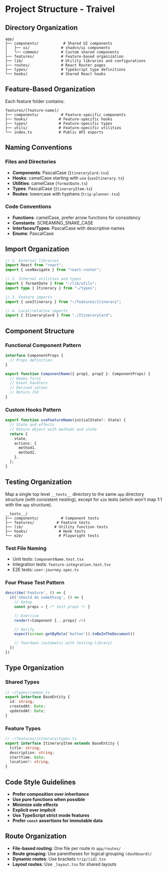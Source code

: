 # Project Structure - Traivel

## Directory Organization

```
app/
├── components/           # Shared UI components
│   ├── ui/              # shadcn/ui components
│   └── common/          # Custom shared components
├── features/            # Feature-based organization
├── lib/                 # Utility libraries and configurations
├── routes/              # React Router pages
├── types/               # TypeScript type definitions
└── hooks/               # Shared React hooks
```

## Feature-Based Organization

Each feature folder contains:

```
features/[feature-name]/
├── components/          # Feature-specific components
├── hooks/              # Feature-specific hooks
├── types/              # Feature-specific types
├── utils/              # Feature-specific utilities
└── index.ts            # Public API exports
```

## Naming Conventions

### Files and Directories

- **Components**: PascalCase (`ItineraryCard.tsx`)
- **Hooks**: camelCase starting with `use` (`useItinerary.ts`)
- **Utilities**: camelCase (`formatDate.ts`)
- **Types**: PascalCase (`ItineraryItem.ts`)
- **Routes**: lowercase with hyphens (`trip-planner.tsx`)

### Code Conventions

- **Functions**: camelCase, prefer arrow functions for consistency
- **Constants**: SCREAMING_SNAKE_CASE
- **Interfaces/Types**: PascalCase with descriptive names
- **Enums**: PascalCase

## Import Organization

```typescript
// 1. External libraries
import React from "react";
import { useNavigate } from "react-router";

// 2. Internal utilities and types
import { formatDate } from "~/lib/utils";
import type { Itinerary } from "~/types";

// 3. Feature imports
import { useItinerary } from "~/features/itinerary";

// 4. Local/relative imports
import { ItineraryCard } from "./ItineraryCard";
```

## Component Structure

### Functional Component Pattern

```typescript
interface ComponentProps {
  // Props definition
}

export function ComponentName({ prop1, prop2 }: ComponentProps) {
  // Hooks first
  // Event handlers
  // Derived values
  // Return JSX
}
```

### Custom Hooks Pattern

```typescript
export function useFeatureName(initialState?: State) {
  // State and effects
  // Return object with methods and state
  return {
    state,
    actions: {
      method1,
      method2,
    },
  };
}
```

## Testing Organization

Map a single top level `__tests__` directory to the same `app` directory structure (with consistent nesting), except for `e2e` tests (which won't map 1:1 with the `app` structure).

```
__tests__/
├── components/          # Component tests
├── features/          # Feature tests
├── lib/              # Utility function tests
├── hooks/              # Hook tests
└── e2e/                # Playwright tests
```

### Test File Naming

- Unit tests: `ComponentName.test.tsx`
- Integration tests: `feature-integration.test.tsx`
- E2E tests: `user-journey.spec.ts`

### Four Phase Test Pattern

```typescript
describe('Feature', () => {
  it('should do something', () => {
    // Setup
    const props = { /* test props */ }

    // Exercise
    render(<Component {...props} />)

    // Verify
    expect(screen.getByRole('button')).toBeInTheDocument()

    // Teardown (automatic with testing-library)
  })
})
```

## Type Organization

### Shared Types

```typescript
// ~/types/common.ts
export interface BaseEntity {
  id: string;
  createdAt: Date;
  updatedAt: Date;
}
```

### Feature Types

```typescript
// ~/features/itinerary/types.ts
export interface ItineraryItem extends BaseEntity {
  title: string;
  description: string;
  startTime: Date;
  location?: string;
}
```

## Code Style Guidelines

- **Prefer composition over inheritance**
- **Use pure functions when possible**
- **Minimize side effects**
- **Explicit over implicit**
- **Use TypeScript strict mode features**
- **Prefer `const` assertions for immutable data**

## Route Organization

- **File-based routing**: One file per route in `app/routes/`
- **Route grouping**: Use parentheses for logical grouping `(dashboard)/`
- **Dynamic routes**: Use brackets `trip/[id].tsx`
- **Layout routes**: Use `_layout.tsx` for shared layouts

